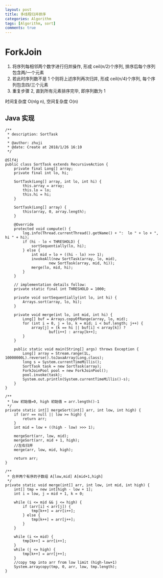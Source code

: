 ```yaml
---
layout: post
title: 多线程归并排序
categories: Algorithm
tags: [Algorithm, sort]
comments: true
---
```



# ForkJoin

1.  将序列每相邻两个数字进行归并操作, 形成 ceil(n/2)个序列, 排序后每个序列包含两/一个元素
2.  若此时序列数不是 1 个则将上述序列再次归并, 形成 ceil(n/4)个序列, 每个序列包含四/三个元素
3.  重复步骤 2, 直到所有元素排序完毕, 即序列数为 1

时间复杂度 O(nlg n), 空间复杂度 O(n)


## Java 实现

    /**
     * description: SortTask
     *
     * @author: zhuji
     * @date: Create at 2018/1/26 16:10
     */
    
    @Slf4j
    public class SortTask extends RecursiveAction {
        private final Long[] array;
        private final int lo, hi;
    
        SortTask(Long[] array, int lo, int hi) {
            this.array = array;
            this.lo = lo;
            this.hi = hi;
        }
    
        SortTask(Long[] array) {
            this(array, 0, array.length);
        }
    
        @Override
        protected void compute() {
            log.info(Thread.currentThread().getName() + ":  lo " + lo + ", hi " + hi);
            if (hi - lo < THRESHOLD) {
                sortSequentially(lo, hi);
            } else {
                int mid = lo + ((hi - lo) >>> 1);
                invokeAll(new SortTask(array, lo, mid),
                        new SortTask(array, mid, hi));
                merge(lo, mid, hi);
            }
        }
    
        // implementation details follow:
        private static final int THRESHOLD = 1000;
    
        private void sortSequentially(int lo, int hi) {
            Arrays.sort(array, lo, hi);
        }
    
        private void merge(int lo, int mid, int hi) {
            Long[] buf = Arrays.copyOfRange(array, lo, mid);
            for (int i = 0, j = lo, k = mid; i < buf.length; j++) {
                array[j] = (k == hi || buf[i] < array[k]) ?
                        buf[i++] : array[k++];
            }
        }
    
        public static void main(String[] args) throws Exception {
            Long[] array = Stream.range(1L, 10000000L).reverse().toJavaArray(Long.class);
            long s = System.currentTimeMillis();
            SortTask task = new SortTask(array);
            ForkJoinPool pool = new ForkJoinPool();
            pool.invoke(task);
            System.out.println(System.currentTimeMillis()-s);
        }
    }
    
    /**
     * low 初始值=0, high 初始值 = arr.length()-1
     */
    private static int[] mergeSort(int[] arr, int low, int high) {
        if (arr == null || low >= high) {
            return arr;
        }
        int mid = low + ((high - low) >>> 1);
    
        mergeSort(arr, low, mid);
        mergeSort(arr, mid + 1, high);
        //左右归并
        merge(arr, low, mid, high);
    
        return arr;
    }
    
    /**
     * 合并两个有序的子数组 A[low,mid] A[mid+1,high]
     */
    private static void merge(int[] arr, int low, int mid, int high) {
        int[] tmp = new int[high - low + 1];
        int i = low, j = mid + 1, k = 0;
    
        while (i <= mid && j <= high) {
            if (arr[i] < arr[j]) {
                tmp[k++] = arr[i++];
            } else {
                tmp[k++] = arr[j++];
            }
        }
    
        while (i <= mid) {
            tmp[k++] = arr[i++];
        }
        while (j <= high) {
            tmp[k++] = arr[j++];
        }
        //copy tmp into arr from low limit (high-low+1)
        System.arraycopy(tmp, 0, arr, low, tmp.length);
    }

